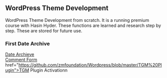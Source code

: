 ## WordPress Theme Development 
WordPress Theme Development from scratch. It is a running premium course with Hasin Hyder. These functions are learned and research step by step. These are stored for future use.

### First Date Archive
<a href="https://github.com/zmfoundation/Wordpress/blob/master/custom-query.php%20(get_posts%20with%20pagination)">Date Archieve</a>
<br>
<a href="https://github.com/zmfoundation/Wordpress/blob/master/wordpress%20comment%20form">Comment Form</a>
<br>
<a> href="https://github.com/zmfoundation/Wordpress/blob/master/TGM%20Plugin">TGM Plugin Activationn</a>

